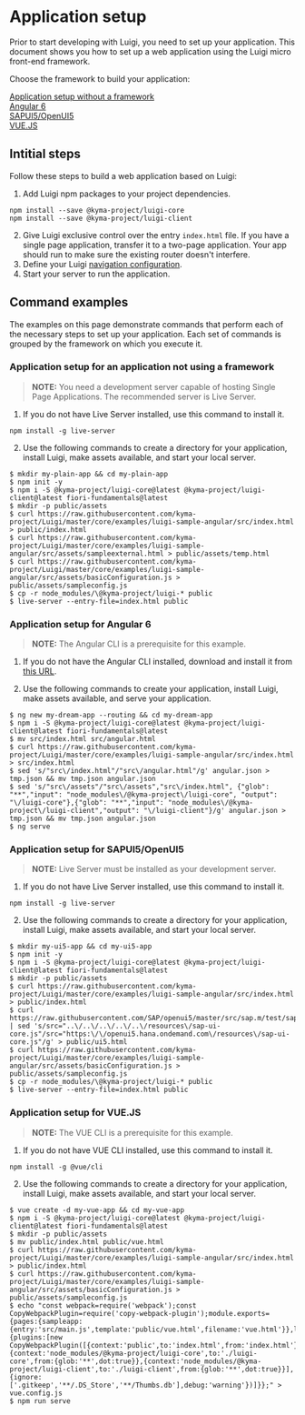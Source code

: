 # Application setup

Prior to start developing with Luigi, you need to set up your application. This document shows you how to set up a web application using the Luigi micro front-end framework.

Choose the framework to build your application:

[Application setup without a framework](#noframework) <br>
[Angular 6](#angular6)<br>
[SAPUI5/OpenUI5](#sapui5)<br>
[VUE.JS](#vuejs)

## Intitial steps

Follow these steps to build a web application based on Luigi:

1. Add Luigi npm packages to your project dependencies. 

````
npm install --save @kyma-project/luigi-core
npm install --save @kyma-project/luigi-client
````

2. Give Luigi exclusive control over the entry `index.html` file. If you have a single page application, transfer it to a two-page application. Your app should run  to make sure the existing router doesn't interfere.
3. Define your Luigi [navigation configuration](navigation-configuration.md).
4. Start your server to run the application.

## Command examples

The examples on this page demonstrate commands that perform each of the necessary steps to set up your application. Each set of commands is grouped by the framework on which you execute it.

<a name="noframework"></a> 
### Application setup for an application not using a framework 

>**NOTE:** You need a development server capable of hosting Single Page Applications. The recommended server is Live Server.

1. If you do not have Live Server installed, use this command to install it.

````
npm install -g live-server
````

2. Use the following commands to create a directory for your application, install Luigi, make assets available, and start your local server.

````
$ mkdir my-plain-app && cd my-plain-app
$ npm init -y
$ npm i -S @kyma-project/luigi-core@latest @kyma-project/luigi-client@latest fiori-fundamentals@latest
$ mkdir -p public/assets
$ curl https://raw.githubusercontent.com/kyma-project/Luigi/master/core/examples/luigi-sample-angular/src/index.html > public/index.html
$ curl https://raw.githubusercontent.com/kyma-project/Luigi/master/core/examples/luigi-sample-angular/src/assets/sampleexternal.html > public/assets/temp.html
$ curl https://raw.githubusercontent.com/kyma-project/Luigi/master/core/examples/luigi-sample-angular/src/assets/basicConfiguration.js > public/assets/sampleconfig.js
$ cp -r node_modules/\@kyma-project/luigi-* public
$ live-server --entry-file=index.html public

````
<a name="angular6"></a>

### Application setup for Angular 6 

>**NOTE:** The Angular CLI is a prerequisite for this example.

1. If you do not have the Angular CLI installed, download and install it from [this URL](https://cli.angular.io/).

2. Use the following commands to create your application, install Luigi, make assets available, and serve your application.

````
$ ng new my-dream-app --routing && cd my-dream-app
$ npm i -S @kyma-project/luigi-core@latest @kyma-project/luigi-client@latest fiori-fundamentals@latest
$ mv src/index.html src/angular.html
$ curl https://raw.githubusercontent.com/kyma-project/Luigi/master/core/examples/luigi-sample-angular/src/index.html > src/index.html
$ sed 's/"src\/index.html"/"src\/angular.html"/g' angular.json > tmp.json && mv tmp.json angular.json
$ sed 's/"src\/assets"/"src\/assets","src\/index.html", {"glob": "**","input": "node_modules\/@kyma-project\/luigi-core", "output": "\/luigi-core"},{"glob": "**","input": "node_modules\/@kyma-project\/luigi-client","output": "\/luigi-client"}/g' angular.json > tmp.json && mv tmp.json angular.json
$ ng serve
````
<a name="sapui5"></a>

### Application setup for SAPUI5/OpenUI5 

>**NOTE:** Live Server must be installed as your development server.

1. If you do not have Live Server installed, use this command to install it.

````
npm install -g live-server
````

2. Use the following commands to create a directory for your application, install Luigi, make assets available, and start your local server.

````
$ mkdir my-ui5-app && cd my-ui5-app
$ npm init -y
$ npm i -S @kyma-project/luigi-core@latest @kyma-project/luigi-client@latest fiori-fundamentals@latest
$ mkdir -p public/assets
$ curl https://raw.githubusercontent.com/kyma-project/Luigi/master/core/examples/luigi-sample-angular/src/index.html > public/index.html
$ curl https://raw.githubusercontent.com/SAP/openui5/master/src/sap.m/test/sap/m/demokit/helloworld/index.html  | sed 's/src="..\/..\/..\/..\/..\/resources\/sap-ui-core.js"/src="https:\/\/openui5.hana.ondemand.com\/resources\/sap-ui-core.js"/g' > public/ui5.html
$ curl https://raw.githubusercontent.com/kyma-project/Luigi/master/core/examples/luigi-sample-angular/src/assets/basicConfiguration.js > public/assets/sampleconfig.js
$ cp -r node_modules/\@kyma-project/luigi-* public
$ live-server --entry-file=index.html public

````

<a name="vuejs"></a>

### Application setup for VUE.JS 

>**NOTE:** The VUE CLI is a prerequisite for this example.

1. If you do not have VUE CLI installed, use this command to install it.

````
npm install -g @vue/cli
````

2. Use the following commands to create a directory for your application, install Luigi, make assets available, and start your local server.

````
$ vue create -d my-vue-app && cd my-vue-app
$ npm i -S @kyma-project/luigi-core@latest @kyma-project/luigi-client@latest fiori-fundamentals@latest
$ mkdir -p public/assets
$ mv public/index.html public/vue.html
$ curl https://raw.githubusercontent.com/kyma-project/Luigi/master/core/examples/luigi-sample-angular/src/index.html > public/index.html
$ curl https://raw.githubusercontent.com/kyma-project/Luigi/master/core/examples/luigi-sample-angular/src/assets/basicConfiguration.js > public/assets/sampleconfig.js
$ echo "const webpack=require('webpack');const CopyWebpackPlugin=require('copy-webpack-plugin');module.exports={pages:{sampleapp:{entry:'src/main.js',template:'public/vue.html',filename:'vue.html'}},lintOnSave:true,runtimeCompiler:true,outputDir:'dist',configureWebpack:{plugins:[new CopyWebpackPlugin([{context:'public',to:'index.html',from:'index.html'},{context:'node_modules/@kyma-project/luigi-core',to:'./luigi-core',from:{glob:'**',dot:true}},{context:'node_modules/@kyma-project/luigi-client',to:'./luigi-client',from:{glob:'**',dot:true}}],{ignore:['.gitkeep','**/.DS_Store','**/Thumbs.db'],debug:'warning'})]}};" > vue.config.js
$ npm run serve
````